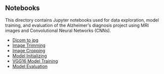 ## Notebooks
This directory contains Jupyter notebooks used for data exploration, model training, 
and evaluation of the Alzheimer's diagnosis project using MRI images and Convolutional Neural Networks (CNNs). 

- [Dicom to jpg](https://github.com/Asma-Nasr/Alzheimer-s-Disease-Detection-MRI-images-CNN/blob/main/Notebooks/dicom2jpg.ipynb)
- [Image Trimming](https://github.com/Asma-Nasr/Alzheimer-s-Disease-Detection-MRI-images-CNN/blob/main/Notebooks/Image_trimming.ipynb)
- [Image Cropping](https://github.com/Asma-Nasr/Alzheimer-s-Disease-Detection-MRI-images-CNN/blob/main/Notebooks/Image_cropping.ipynb)
- [Model Initializing](https://github.com/Asma-Nasr/Alzheimer-s-Disease-Detection-MRI-images-CNN/blob/main/Notebooks/Initializing_models.ipynb)
- [VGG16 Model Training](https://github.com/Asma-Nasr/Alzheimer-s-Disease-Detection-MRI-images-CNN/blob/main/Notebooks/training_vgg16.ipynb)
- [Model Evaluation]()
